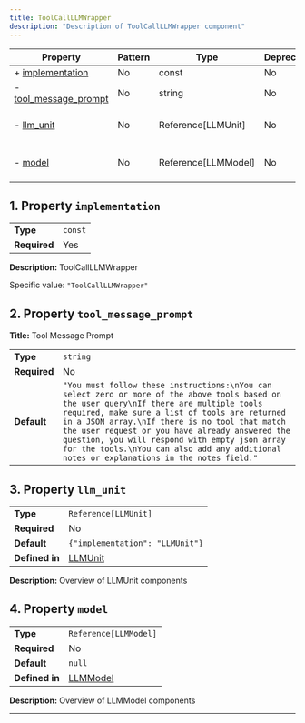 ```yaml
---
title: ToolCallLLMWrapper
description: "Description of ToolCallLLMWrapper component"
---
```


| Property                                       | Pattern | Type                | Deprecated | Definition                   | Title/Description               |
| ---------------------------------------------- | ------- | ------------------- | ---------- | ---------------------------- | ------------------------------- |
| + [implementation](#implementation )           | No      | const               | No         | -                            | ToolCallLLMWrapper              |
| - [tool_message_prompt](#tool_message_prompt ) | No      | string              | No         | -                            | Tool Message Prompt             |
| - [llm_unit](#llm_unit )                       | No      | Reference[LLMUnit]  | No         | In [LLMUnit](/docs/components/llmunit/overview)  | Overview of LLMUnit components  |
| - [model](#model )                             | No      | Reference[LLMModel] | No         | In [LLMModel](/docs/components/llmmodel/overview) | Overview of LLMModel components |

## <a name="implementation"></a>1. Property `implementation`

|              |         |
| ------------ | ------- |
| **Type**     | `const` |
| **Required** | Yes     |

**Description:** ToolCallLLMWrapper

Specific value: `"ToolCallLLMWrapper"`

## <a name="tool_message_prompt"></a>2. Property `tool_message_prompt`

**Title:** Tool Message Prompt

|              |                                                                                                                                                                                                                                                                                                                                                                                                                                             |
| ------------ | ------------------------------------------------------------------------------------------------------------------------------------------------------------------------------------------------------------------------------------------------------------------------------------------------------------------------------------------------------------------------------------------------------------------------------------------- |
| **Type**     | `string`                                                                                                                                                                                                                                                                                                                                                                                                                                    |
| **Required** | No                                                                                                                                                                                                                                                                                                                                                                                                                                          |
| **Default**  | `"You must follow these instructions:\nYou can select zero or more of the above tools based on the user query\nIf there are multiple tools required, make sure a list of tools are returned in a JSON array.\nIf there is no tool that match the user request or you have already answered the question, you will respond with empty json array for the tools.\nYou can also add any additional notes or explanations in the notes field."` |

## <a name="llm_unit"></a>3. Property `llm_unit`

|                |                                 |
| -------------- | ------------------------------- |
| **Type**       | `Reference[LLMUnit]`            |
| **Required**   | No                              |
| **Default**    | `{"implementation": "LLMUnit"}` |
| **Defined in** | [LLMUnit](/docs/components/llmunit/overview)        |

**Description:** Overview of LLMUnit components

## <a name="model"></a>4. Property `model`

|                |                           |
| -------------- | ------------------------- |
| **Type**       | `Reference[LLMModel]`     |
| **Required**   | No                        |
| **Default**    | `null`                    |
| **Defined in** | [LLMModel](/docs/components/llmmodel/overview) |

**Description:** Overview of LLMModel components

----------------------------------------------------------------------------------------------------------------------------
